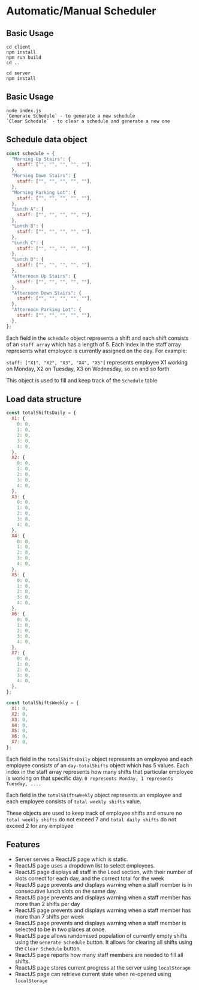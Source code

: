# Automatic/Manual Scheduler

## Basic Usage

```
cd client
npm install
npm run build
cd ..

cd server
npm install
```

## Basic Usage

```
node index.js
`Generate Schedule` - to generate a new schedule
`Clear Schedule` - to clear a schedule and generate a new one
```

## Schedule data object

```jsx
const schedule = {
  "Morning Up Stairs": {
    staff: ["", "", "", "", ""],
  },
  "Morning Down Stairs": {
    staff: ["", "", "", "", ""],
  },
  "Morning Parking Lot": {
    staff: ["", "", "", "", ""],
  },
  "Lunch A": {
    staff: ["", "", "", "", ""],
  },
  "Lunch B": {
    staff: ["", "", "", "", ""],
  },
  "Lunch C": {
    staff: ["", "", "", "", ""],
  },
  "Lunch D": {
    staff: ["", "", "", "", ""],
  },
  "Afternoon Up Stairs": {
    staff: ["", "", "", "", ""],
  },
  "Afternoon Down Stairs": {
    staff: ["", "", "", "", ""],
  },
  "Afternoon Parking Lot": {
    staff: ["", "", "", "", ""],
  },
};
```

Each field in the `schedule` object represents a shift and each shift consists of an `staff array` which has a length of 5.
Each index in the staff array represents what employee is currently assigned on the day.
For example:

`staff: ["X1", "X2", "X3", "X4", "X5"]` represents employee X1 working on Monday, X2 on Tuesday, X3 on Wednesday, so on and so forth

This object is used to fill and keep track of the `Schedule` table

## Load data structure

```jsx
const totalShiftsDaily = {
  X1: {
    0: 0,
    1: 0,
    2: 0,
    3: 0,
    4: 0,
  },
  X2: {
    0: 0,
    1: 0,
    2: 0,
    3: 0,
    4: 0,
  },
  X3: {
    0: 0,
    1: 0,
    2: 0,
    3: 0,
    4: 0,
  },
  X4: {
    0: 0,
    1: 0,
    2: 0,
    3: 0,
    4: 0,
  },
  X5: {
    0: 0,
    1: 0,
    2: 0,
    3: 0,
    4: 0,
  },
  X6: {
    0: 0,
    1: 0,
    2: 0,
    3: 0,
    4: 0,
  },
  X7: {
    0: 0,
    1: 0,
    2: 0,
    3: 0,
    4: 0,
  },
};

const totalShiftsWeekly = {
  X1: 0,
  X2: 0,
  X3: 0,
  X4: 0,
  X5: 0,
  X6: 0,
  X7: 0,
};
```

Each field in the `totalShiftsDaily` object represents an employee and each employee consists of an `day-totalShifts` object which has 5 values.
Each index in the staff array represents how many shifts that particular employee is working on that specific day.
`0 represents Monday, 1 represents Tuesday, ....`

Each field in the `totalShiftsWeekly` object represents an employee and each employee consists of `total weekly shifts` value.

These objects are used to keep track of employee shifts and ensure no `total weekly shifts` do not exceed 7
and `total daily shifts` do not exceed 2 for any employee

## Features

- Server serves a ReactJS page which is static.
- ReactJS page uses a dropdown list to select employees.
- ReactJS page displays all staff in the Load section, with their number of slots correct for each day, and the correct total for the week
- ReactJS page prevents and displays warning when a staff member is in consecutive lunch slots on the same day.
- ReactJS page prevents and displays warning when a staff member has more than 2 shifts per day
- ReactJS page prevents and displays warning when a staff member has more than 7 shifts per week
- ReactJS page prevents and displays warning when a staff member is selected to be in two places at once.
- ReactJS page allows randomised population of currently empty shifts using the `Generate Schedule` button. It allows for clearing all shifts using the `Clear Schedule` button.
- ReactJS page reports how many staff members are needed to fill all shifts.
- ReactJS page stores current progress at the server using `localStorage`
- ReactJS page can retrieve current state when re-opened using `localStorage`
